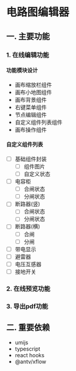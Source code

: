 # 电路图编辑器

## 一. 主要功能

### 1. 在线编辑功能
#### 功能模块设计
- 画布缩放栏组件
- 画布小地图组件
- 画布背景组件
- 右键菜单组件
- 节点编辑组件
- 自定义组件列表组件
- 画布操作组件
  
#### 自定义组件列表
- [ ] 基础组件封装
  - [ ] 组件图片
  - [ ] 自定义状态
- [ ] 电容柜
  - [ ] 合闸状态
  - [ ] 分闸状态
- [ ] 断路器(竖)
  - [ ] 合闸状态
  - [ ] 分闸状态
- [ ] 断路器(横)
  - [ ] 合闸
  - [ ] 分闸
- [ ] 带电显示
- [ ] 避雷器
- [ ] 电压互感器
- [ ] 接地开关
### 2. 在线预览功能
### 3. 导出pdf功能

## 二. 重要依赖
- umijs
- typescript
- react hooks
- @antv/xflow


